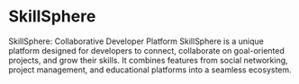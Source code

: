 # SkillSphere
SkillSphere: Collaborative Developer Platform  SkillSphere is a unique platform designed for developers to connect, collaborate on goal-oriented projects, and grow their skills. It combines features from social networking, project management, and educational platforms into a seamless ecosystem.
